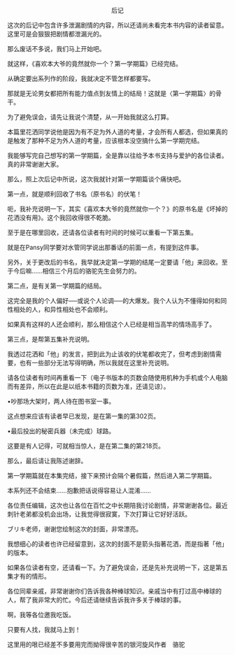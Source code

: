 <p align="center">后记</p>

这次的后记中包含许多泄漏剧情的内容，所以还请尚未看完本书内容的读者留意。这里可是会狠狠把剧情都泄漏光的。

那么废话不多说，我们马上开始吧。

就这样，《喜欢本大爷的竟然就你一个？第一学期篇》已经完结。

从确定要出系列作的阶段，我就决定不管怎样都要写。

那就是无论男女都把所有能力值点到友情上的结局！这就是〈第一学期篇〉的骨干。

为了避免误会，请先让我说个清楚，从一开始我就这么打算。

本篇里花洒同学说他是因为有不足为外人道的考量，才会所有人都选，但如果真的是触发了那种不足为外人道的考量，应该根本没空搞什么第一学期完结。

我能够写完自己想写的第一学期篇，全是靠以往给予本书支持与爱护的各位读者。真的非常谢谢大家。

那么，照上次后记中所说，这次我就针对第一学期篇谈个痛快吧。

第一点，就是顺利回收了书名（原书名）的伏笔！

呃，我补充说明一下，其实《喜欢本大爷的竟然就你一个？》的原书名是《坏掉的花洒没有用》。这个我回收得很不乾脆。

至于是在哪里回收，还请各位读者有时间的时候可以重看一下第五集。

就是在Pansy同学要对水管同学说出那番话的前面一点，有提到这件事。

另外，关于更改后的书名，我早就决定第一学期的结尾一定要请「他」来回收。至于今后嘛……相信三个月后的骆驼先生会努力的。

第二点，是有关第一学期篇的结局。

这完全是我的个人偏好──或说个人论调──的大爆发。我个人认为不懂得如何和同性相处的人，和异性相处也不会顺利。

如果真有这样的人还会顺利，那么相信这个人已经是相当高竿的情场高手了。

第三点，是帮第五集补充说明。

我透过花洒和「他」的发言，把到此为止该收的伏笔都收完了，但考虑到剧情需要，也有一些部分无法写得明确，所以我就在这里补充说明。

请各位读者有时间再重看一下（电子书版本的页数会随使用机种为手机或个人电脑而有差异，所以在此是以纸本书籍的页数为准，还请见谅）。

•吵那场大架时，两人待在图书室一事。

这点想来应该有读者早已发现，是在第一集的第302页。

•最后投出的秘密兵器（未完成）球路。

这要是有人记得，可就相当惊人，是在第二集的第218页。

那么，最后请让我陈述谢辞。

第一学期篇就在本集完结，接下来预计会隔个暑假篇，然后进入第二学期篇。

本系列还不会结束……抱歉把话说得容易让人混淆……

各位责任编辑，这次也让各位在百忙之中长期陪我讨论剧情，非常谢谢各位。最近刺针老弟都没机会出场，让我觉得很寂寞，下次打算让它好好活跃。

ブリキ老师，谢谢您绘制这次的封面，非常漂亮。

我想细心的读者也许已经留意到，这次的封面不是箭头指著花洒，而是指著「他」的版本。

如果各位读者有空，还请看一下。为了避免误会，还是先补充说明一下，这是第五集才有的情形。

各位同辈亲戚，非常谢谢你们告诉我各种棒球知识。亲戚当中有打过高中棒球的人，帮了我非常大的忙。今后还请继续告诉我许多关于棒球的事。

啊，我等各位邀我吃饭。

只要有人找，我就马上到！

这里用的哏已经差不多要用完而拗得很辛苦的银河旋风作者　骆驼

